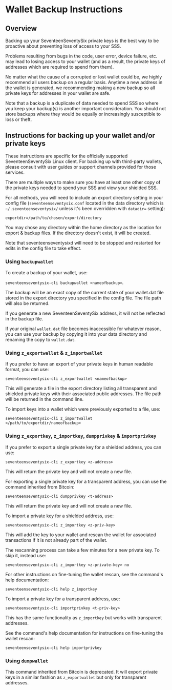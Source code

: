 # Wallet Backup Instructions

## Overview

Backing up your SeventeenSeventySix private keys is the best way to be proactive about preventing loss of access to your SSS.

Problems resulting from bugs in the code, user error, device failure, etc. may lead to losing access to your wallet (and as a result, the private keys of addresses which are required to spend from them).

No matter what the cause of a corrupted or lost wallet could be, we highly recommend all users backup on a regular basis. Anytime a new address in the wallet is generated, we recommending making a new backup so all private keys for addresses in your wallet are safe.

Note that a backup is a duplicate of data needed to spend SSS so where you keep your backup(s) is another important consideration. You should not store backups where they would be equally or increasingly susceptible to loss or theft. 

## Instructions for backing up your wallet and/or private keys

These instructions are specific for the officially supported SeventeenSeventySix Linux client. For backing up with third-party wallets, please consult with user guides or support channels provided for those services.

There are multiple ways to make sure you have at least one other copy of the private keys needed to spend your SSS and view your shielded SSS.

For all methods, you will need to include an export directory setting in your config file (`seventeenseventysix.conf` located in the data directory which is `~/.seventeenseventysix/` unless it's been overridden with `datadir=` setting):

`exportdir=/path/to/chosen/export/directory`

You may chose any directory within the home directory as the location for export & backup files. If the directory doesn't exist, it will be created.

Note that seventeenseventysixd will need to be stopped and restarted for edits in the config file to take effect. 

### Using `backupwallet`

To create a backup of your wallet, use:

`seventeenseventysix-cli backupwallet <nameofbackup>`.

The backup will be an exact copy of the current state of your wallet.dat file stored in the export directory you specified in the config file. The file path will also be returned.

If you generate a new SeventeenSeventySix address, it will not be reflected in the backup file.

If your original `wallet.dat` file becomes inaccessible for whatever reason, you can use your backup by copying it into your data directory and renaming the copy to `wallet.dat`.

### Using `z_exportwallet` & `z_importwallet`

If you prefer to have an export of your private keys in human readable format, you can use:

`seventeenseventysix-cli z_exportwallet <nameofbackup>`

This will generate a file in the export directory listing all transparent and shielded private keys with their associated public addresses. The file path will be returned in the command line.

To import keys into a wallet which were previously exported to a file, use:

`seventeenseventysix-cli z_importwallet </path/to/exportdir/nameofbackup>`

### Using `z_exportkey`, `z_importkey`, `dumpprivkey` & `importprivkey`

If you prefer to export a single private key for a shielded address, you can use:

`seventeenseventysix-cli z_exportkey <z-address>`

This will return the private key and will not create a new file.

For exporting a single private key for a transparent address, you can use the command inherited from Bitcoin:

`seventeenseventysix-cli dumpprivkey <t-address>`

This will return the private key and will not create a new file.

To import a private key for a shielded address, use:

`seventeenseventysix-cli z_importkey <z-priv-key>`

This will add the key to your wallet and rescan the wallet for associated transactions if it is not already part of the wallet.

The rescanning process can take a few minutes for a new private key. To skip it, instead use:

`seventeenseventysix-cli z_importkey <z-private-key> no`

For other instructions on fine-tuning the wallet rescan, see the command's help documentation:

`seventeenseventysix-cli help z_importkey`

To import a private key for a transparent address, use:

`seventeenseventysix-cli importprivkey <t-priv-key>`

This has the same functionality as `z_importkey` but works with transparent addresses.

See the command's help documentation for instructions on fine-tuning the wallet rescan:

`seventeenseventysix-cli help importprivkey`

### Using `dumpwallet`

This command inherited from Bitcoin is deprecated. It will export private keys in a similar fashion as `z_exportwallet` but only for transparent addresses.